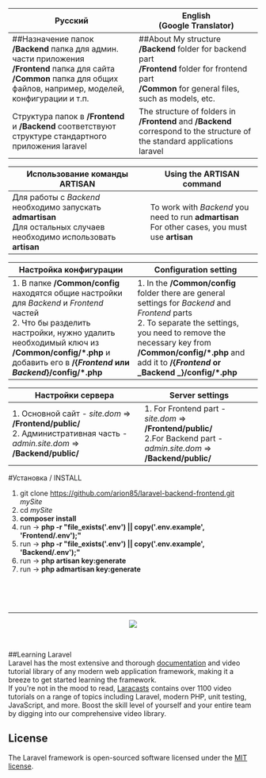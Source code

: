 |Русский|English<br/>(Google Translator)  |
|----------|------|
|##Назначение папок<br/>**/Backend** папка для админ. части приложения<br/>**/Frontend** папка для сайта<br/>**/Common** папка для общих файлов, например, моделей, конфигурации и т.п.|##About My structure<br/>**/Backend** folder for backend part<br/>**/Frontend** folder for frontend part<br/>**/Common** for general files, such as models, etc.|
| Структура папок в **/Frontend** и **/Backend** соответствуют структуре стандартного приложения laravel | The structure of folders in **/Frontend** and **/Backend** correspond to the structure of the standard applications laravel |

|Использование команды ARTISAN|Using the ARTISAN command|
|---|---|
| Для работы с _Backend_ необходимо запускать **admartisan**<br/>Для остальных случаев необходимо использовать **artisan** | To work with _Backend_ you need to run **admartisan** <br/> For other cases, you must use **artisan** |

|Настройка конфигурации|Configuration setting|
|---|---|
| 1. В папке **/Common/config** находятся общие настройки для _Backend_ и _Frontend_ частей<br/>2. Что бы разделить настройки, нужно удалить необходимый ключ из **/Common/config/\*.php** и добавить его в **/{_Frontend_ или _Backend_}/config/\*.php** | 1. In the **/Common/config** folder there are general settings for _Backend_ and _Frontend_ parts <br/> 2. To separate the settings, you need to remove the necessary key from **/Common/config/\*.php** and add it to **/{_Frontend_ or _Backend _}/config/\*.php** |

|Настройки сервера|Server settings|
|---|---|
| 1. Основной сайт - _site.dom_ => **/Frontend/public/**<br/>2. Административная часть - _admin.site.dom_ => **/Backend/public/** | 1. For Frontend part - _site.dom_ => **/Frontend/public/** <br/> 2.For Backend part - _admin.site.dom_ => **/Backend/public/** |

#Установка / INSTALL
1. git clone https://github.com/arion85/laravel-backend-frontend.git _mySite_
2. cd _mySite_
3. **composer install**
4. run -> **php -r "file_exists('.env') || copy('.env.example', 'Frontend/.env');"**
5. run -> **php -r "file_exists('.env') || copy('.env.example', 'Backend/.env');"**
6. run -> **php artisan key:generate**
7. run -> **php admartisan key:generate**
<br/>
<br/>
<br/>
<hr/>
<p align="center"><img src="https://laravel.com/assets/img/components/logo-laravel.svg"></p>
<br/>

##Learning Laravel<br/>
Laravel has the most extensive and thorough [documentation](https://laravel.com/docs) and video tutorial library of any modern web application framework, making it a breeze to get started learning the framework.<br/>
If you're not in the mood to read, [Laracasts](https://laracasts.com) contains over 1100 video tutorials on a range of topics including Laravel, modern PHP, unit testing, JavaScript, and more. Boost the skill level of yourself and your entire team by digging into our comprehensive video library.

## License
The Laravel framework is open-sourced software licensed under the [MIT license](https://opensource.org/licenses/MIT).
